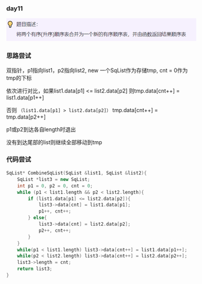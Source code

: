 ### day11

![img.png](img.png)

### 思路尝试

双指针，p1指向list1，p2指向list2, new 一个SqList作为存储tmp, cnt = 0作为tmp的下标

依次进行对比，如果list1.data[p1] <= list2.data[p2] 则tmp.data[cnt++] = list1.data[p1++]

否则 `（list1.data[p1] > list2.data[p2]）` tmp.data[cnt++] = tmp.data[p2++]

p1或p2到达各自length时退出

没有到达尾部的list则继续全部移动到tmp

### 代码尝试
```c++
SqList* CombineSqList(SqList &list1, SqList &list2){
    SqList *list3 = new SqList;
    int p1 = 0, p2 = 0, cnt = 0;
    while (p1 < list1.length && p2 < list2.length){
        if (list1.data[p1] <= list2.data[p2]){
            list3->data[cnt] = list1.data[p1];
            p1++, cnt++;
        } else{
            list3->data[cnt] = list2.data[p2];
            p2++, cnt++;
        }
    }
    while(p1 < list1.length) list3->data[cnt++] = list1.data[p1++];
    while(p2 < list2.length) list3->data[cnt++] = list2.data[p2++];
    list3->length = cnt;
    return list3;
}
```